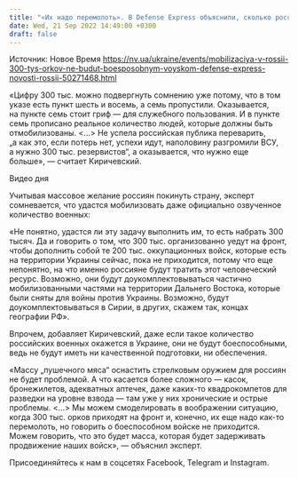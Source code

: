 ```yaml
---
title: "«Их надо перемолоть». В Defense Express объяснили, сколько россиян мобилизуют и почему «масса» не будет боеспособной"
date: Wed, 21 Sep 2022 14:49:00 +0300
draft: false
---
```

Источник: Новое Время https://nv.ua/ukraine/events/mobilizaciya-v-rossii-300-tys-orkov-ne-budut-boesposobnym-voyskom-defense-express-novosti-rossii-50271468.html


«Цифру 300 тыс. можно подвергнуть сомнению уже потому, что в том указе есть пункт шесть и восемь, а семь пропустили. Оказывается, на пункте семь стоит гриф — для служебного пользования. И в пункте семь прописано реальное количество людей, которые должны быть отмобилизованы. <...> Не успела российская публика переварить, „а как это, если потерь нет, успехи идут, наполовину разгромили ВСУ, а нужно 300 тыс. резервистов“, а оказывается, что нужно еще больше», — считает Киричевский.

 Видео дня   

Учитывая массовое желание россиян покинуть страну, эксперт сомневается, что удастся мобилизовать даже официально озвученное количество военных:

«Не понятно, удастся ли эту задачу выполнить им, то есть набрать 300 тысяч. Да и говорить о том, что 300 тыс. организованно уедут на фронт, чтобы дополнить собой те 200 тыс. оккупационных войск, которые есть на территории Украины сейчас, пока не приходится, потому что еще непонятно, на что именно россияне будут тратить этот человеческий ресурс. Возможно, они будут доукомплектовываться частично мобилизованными частями на территории Дальнего Востока, которые были сняты для войны против Украины. Возможно, будут доукомплектовываться в Сирии, в других, скажем так, концах географии РФ».

Впрочем, добавляет Киричевский, даже если такое количество российских военных окажется в Украине, они не будут боеспособными, ведь не будут иметь ни качественной подготовки, ни обеспечения.

«Массу „пушечного мяса“ оснастить стрелковым оружием для россиян не будет проблемой. А что касается более сложного — касок, бронежилетов, адекватных аптечек, даже каких-то квадрокомпетов для разведки на уровне взвода — там уже у них хронические и острые проблемы. <...> Мы можем смоделировать в воображении ситуацию, когда 300 тыс. орков приходят на фронт и, конечно, их еще надо как-то перемолоть, но говорить о боеспособном войске не приходится. Можем говорить, что это будет масса, которая будет задерживать продвижение наших войск», — объяснил эксперт.

Присоединяйтесь к нам в соцсетях Facebook, Telegram и Instagram.
